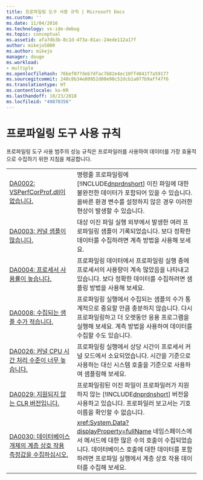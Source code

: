 ```yaml
---
title: 프로파일링 도구 사용 규칙 | Microsoft Docs
ms.custom: ''
ms.date: 11/04/2016
ms.technology: vs-ide-debug
ms.topic: conceptual
ms.assetid: afa7db3b-8c1d-473a-81ac-24ede112a17f
author: mikejo5000
ms.author: mikejo
manager: douge
ms.workload:
- multiple
ms.openlocfilehash: 76bef077deb7dfac7b82e4ec10ff4841f7a59177
ms.sourcegitcommit: 240c8b34e80952d00e90c52dcb1a077b9aff47f6
ms.translationtype: HT
ms.contentlocale: ko-KR
ms.lasthandoff: 10/23/2018
ms.locfileid: "49870356"
---
```

# <a name="profiling-tools-usage-rules"></a>프로파일링 도구 사용 규칙
프로파일링 도구 사용 범주의 성능 규칙은 프로파일러를 사용하여 데이터를 가장 효율적으로 수집하기 위한 지침을 제공합니다.  


| | |
| - | - |
| [DA0002: VSPerfCorProf.dll이 없습니다.](../profiling/da0002-vsperfcorprof-dll-is-missing.md) | 명령줄 프로파일링에 [!INCLUDE[dnprdnshort](../code-quality/includes/dnprdnshort_md.md)] 이진 파일에 대한 불완전한 데이터가 포함되어 있을 수 있습니다. 올바른 환경 변수를 설정하지 않은 경우 이러한 현상이 발생할 수 있습니다. |
| [DA0003: 커널 샘플이 많습니다.](../profiling/da0003-many-kernel-samples.md) | 대상 이진 파일 실행 외부에서 발생한 여러 프로파일링 샘플이 기록되었습니다. 보다 정확한 데이터를 수집하려면 계측 방법을 사용해 보세요. |
| [DA0004: 프로세서 사용률이 높습니다.](../profiling/da0004-high-processor-usage.md) | 프로파일링 데이터에서 프로파일링 실행 중에 프로세서의 사용량이 계속 많았음을 나타내고 있습니다. 보다 정확한 데이터를 수집하려면 샘플링 방법을 사용해 보세요. |
| [DA0008: 수집되는 샘플 수가 적습니다.](../profiling/da0008-few-samples-collected.md) | 프로파일링 실행에서 수집되는 샘플의 수가 통계적으로 중요할 만큼 충분하지 않습니다. 다시 프로파일링하고 더 오랫동안 응용 프로그램을 실행해 보세요. 계측 방법을 사용하여 데이터를 수집할 수도 있습니다. |
| [DA0026: 커널 CPU 시간 처리 수준이 너무 높습니다.](../profiling/da0026-excessive-kernel-cpu-time-processing.md) | 프로파일링 실행에서 상당 시간이 프로세서 커널 모드에서 소요되었습니다. 시간을 기준으로 사용하는 대신 시스템 호출을 기준으로 사용하여 샘플링해 보세요. |
| [DA0029: 지원되지 않는 CLR 버전입니다.](../profiling/da0029-unsupported-clr-version.md) | 프로파일링된 이진 파일이 프로파일러가 지원하지 않는 [!INCLUDE[dnprdnshort](../code-quality/includes/dnprdnshort_md.md)] 버전을 사용하고 있습니다. 프로파일러 보고서는 기호 이름을 확인할 수 없습니다. |
| [DA0030: 데이터베이스 개체의 계층 상호 작용 측정값을 수집하십시오.](../profiling/da0030-gather-tier-interaction-measurements-for-database-projects.md) | <xref:System.Data?displayProperty=fullName> 네임스페이스에서 메서드에 대한 많은 수의 호출이 수집되었습니다. 데이터베이스 호출에 대한 데이터를 포함하려면 프로파일 실행에서 계층 상호 작용 데이터를 수집해 보세요. |

